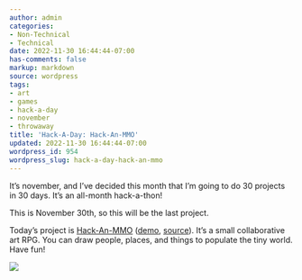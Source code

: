 ```yaml
---
author: admin
categories:
- Non-Technical
- Technical
date: 2022-11-30 16:44:44-07:00
has-comments: false
markup: markdown
source: wordpress
tags:
- art
- games
- hack-a-day
- november
- throwaway
title: 'Hack-A-Day: Hack-An-MMO'
updated: 2022-11-30 16:44:44-07:00
wordpress_id: 954
wordpress_slug: hack-a-day-hack-an-mmo
---
```

It’s november, and I’ve decided this month that I’m going to do 30 projects in 30 days. It’s an all-month hack-a-thon!

This is November 30th, so this will be the last project.

Today’s project is [Hack-An-MMO](https://tilde.za3k.com/hackaday/mmo/) ([demo](https://tilde.za3k.com/hackaday/mmo/), [source](https://github.com/za3k/day30_mmo)). It’s a small collaborative art RPG. You can draw people, places, and things to populate the tiny world. Have fun!

[![](../wp-content/uploads/2022/11/screenshot-26.png)](https://tilde.za3k.com/hackaday/mmo/)
